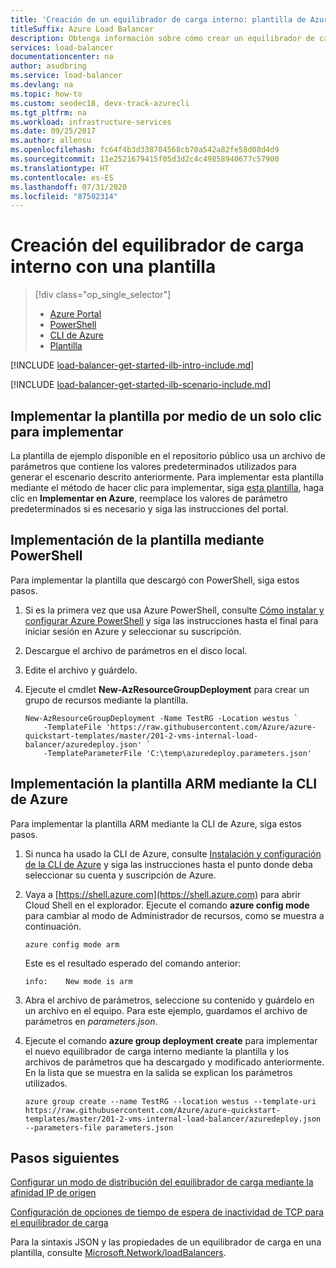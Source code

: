 ```yaml
---
title: 'Creación de un equilibrador de carga interno: plantilla de Azure'
titleSuffix: Azure Load Balancer
description: Obtenga información sobre cómo crear un equilibrador de carga interno mediante una plantilla en el Administrador de recursos
services: load-balancer
documentationcenter: na
author: asudbring
ms.service: load-balancer
ms.devlang: na
ms.topic: how-to
ms.custom: seodec18, devx-track-azurecli
ms.tgt_pltfrm: na
ms.workload: infrastructure-services
ms.date: 09/25/2017
ms.author: allensu
ms.openlocfilehash: fc64f4b3d338704568cb70a542a82fe58d08d4d9
ms.sourcegitcommit: 11e2521679415f05d3d2c4c49858940677c57900
ms.translationtype: HT
ms.contentlocale: es-ES
ms.lasthandoff: 07/31/2020
ms.locfileid: "87502314"
---
```

# <a name="create-an-internal-load-balancer-using-a-template"></a>Creación del equilibrador de carga interno con una plantilla

> [!div class="op_single_selector"]
> * [Azure Portal](../load-balancer/load-balancer-get-started-ilb-arm-portal.md)
> * [PowerShell](../load-balancer/load-balancer-get-started-ilb-arm-ps.md)
> * [CLI de Azure](../load-balancer/load-balancer-get-started-ilb-arm-cli.md)
> * [Plantilla](../load-balancer/load-balancer-get-started-ilb-arm-template.md)

[!INCLUDE [load-balancer-get-started-ilb-intro-include.md](../../includes/load-balancer-get-started-ilb-intro-include.md)]

[!INCLUDE [load-balancer-get-started-ilb-scenario-include.md](../../includes/load-balancer-get-started-ilb-scenario-include.md)]

## <a name="deploy-the-template-by-using-click-to-deploy"></a>Implementar la plantilla por medio de un solo clic para implementar

La plantilla de ejemplo disponible en el repositorio público usa un archivo de parámetros que contiene los valores predeterminados utilizados para generar el escenario descrito anteriormente. Para implementar esta plantilla mediante el método de hacer clic para implementar, siga [esta plantilla](https://github.com/Azure/azure-quickstart-templates/tree/master/201-2-vms-internal-load-balancer), haga clic en **Implementar en Azure**, reemplace los valores de parámetro predeterminados si es necesario y siga las instrucciones del portal.

## <a name="deploy-the-template-by-using-powershell"></a>Implementación de la plantilla mediante PowerShell

Para implementar la plantilla que descargó con PowerShell, siga estos pasos.

1. Si es la primera vez que usa Azure PowerShell, consulte [Cómo instalar y configurar Azure PowerShell](/powershell/azure/) y siga las instrucciones hasta el final para iniciar sesión en Azure y seleccionar su suscripción.
2. Descargue el archivo de parámetros en el disco local.
3. Edite el archivo y guárdelo.
4. Ejecute el cmdlet **New-AzResourceGroupDeployment** para crear un grupo de recursos mediante la plantilla.

    ```azurepowershell-interactive
    New-AzResourceGroupDeployment -Name TestRG -Location westus `
        -TemplateFile 'https://raw.githubusercontent.com/Azure/azure-quickstart-templates/master/201-2-vms-internal-load-balancer/azuredeploy.json' `
        -TemplateParameterFile 'C:\temp\azuredeploy.parameters.json'
    ```

## <a name="deploy-the-template-by-using-the-azure-cli"></a>Implementación la plantilla ARM mediante la CLI de Azure

Para implementar la plantilla ARM mediante la CLI de Azure, siga estos pasos.

1. Si nunca ha usado la CLI de Azure, consulte [Instalación y configuración de la CLI de Azure](../cli-install-nodejs.md) y siga las instrucciones hasta el punto donde deba seleccionar su cuenta y suscripción de Azure.
2. Vaya a [https://shell.azure.com](https://shell.azure.com) para abrir Cloud Shell en el explorador. Ejecute el comando **azure config mode** para cambiar al modo de Administrador de recursos, como se muestra a continuación.

    ```console
    azure config mode arm
    ```

    Este es el resultado esperado del comando anterior:

    ```output
    info:    New mode is arm
    ```

3. Abra el archivo de parámetros, seleccione su contenido y guárdelo en un archivo en el equipo. Para este ejemplo, guardamos el archivo de parámetros en *parameters.json*.
4. Ejecute el comando **azure group deployment create** para implementar el nuevo equilibrador de carga interno mediante la plantilla y los archivos de parámetros que ha descargado y modificado anteriormente. En la lista que se muestra en la salida se explican los parámetros utilizados.

    ```console
    azure group create --name TestRG --location westus --template-uri https://raw.githubusercontent.com/Azure/azure-quickstart-templates/master/201-2-vms-internal-load-balancer/azuredeploy.json --parameters-file parameters.json
    ```

## <a name="next-steps"></a>Pasos siguientes

[Configurar un modo de distribución del equilibrador de carga mediante la afinidad IP de origen](load-balancer-distribution-mode.md)

[Configuración de opciones de tiempo de espera de inactividad de TCP para el equilibrador de carga](load-balancer-tcp-idle-timeout.md)

Para la sintaxis JSON y las propiedades de un equilibrador de carga en una plantilla, consulte [Microsoft.Network/loadBalancers](/azure/templates/microsoft.network/loadbalancers).
